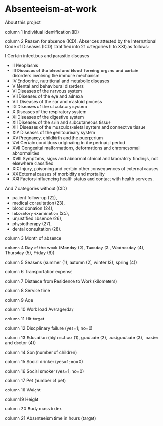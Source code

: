 # Absenteeism-at-work

About this project

column 1
Individual identification (ID)

column 2
Reason for absence (ICD).
Absences attested by the International Code of Diseases (ICD) stratified into 21 categories (I to XXI) as follows:

I Certain infectious and parasitic diseases
- II Neoplasms
- III Diseases of the blood and blood-forming organs and certain disorders involving the immune mechanism
- IV Endocrine, nutritional and metabolic diseases
- V Mental and behavioural disorders
- VI Diseases of the nervous system
- VII Diseases of the eye and adnexa
- VIII Diseases of the ear and mastoid process
- IX Diseases of the circulatory system
- X Diseases of the respiratory system
- XI Diseases of the digestive system
- XII Diseases of the skin and subcutaneous tissue
- XIII Diseases of the musculoskeletal system and connective tissue
- XIV Diseases of the genitourinary system
- XV Pregnancy, childbirth and the puerperium
- XVI Certain conditions originating in the perinatal period
- XVII Congenital malformations, deformations and chromosomal abnormalities
- XVIII Symptoms, signs and abnormal clinical and laboratory findings, not elsewhere classified
- XIX Injury, poisoning and certain other consequences of external causes
- XX External causes of morbidity and mortality
- XXI Factors influencing health status and contact with health services.

And 7 categories without (CID) 
- patient follow-up (22), 
- medical consultation (23), 
- blood donation (24), 
- laboratory examination (25), 
- unjustified absence (26), 
- physiotherapy (27), 
- dental consultation (28).

column 3
Month of absence

column 4
Day of the week 
(Monday (2), Tuesday (3), Wednesday (4), Thursday (5), 
Friday (6))

column 5
Seasons (summer (1), autumn (2), winter (3), spring (4))

column 6
Transportation expense

column 7
Distance from Residence to Work (kilometers)

column 8
Service time

column 9
Age

column 10
Work load Average/day

column 11
Hit target

column 12
Disciplinary failure (yes=1; no=0)

column 13
Education (high school (1), graduate (2), postgraduate (3), 
master and doctor (4))

column 14
Son (number of children)

column 15
Social drinker (yes=1; no=0)

column 16
Social smoker (yes=1; no=0)

column 17
Pet (number of pet)

column 18
Weight

column19
Height

column 20
Body mass index

column 21
Absenteeism time in hours (target)
